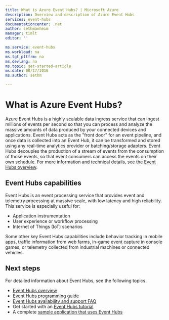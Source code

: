 ```yaml
---
title: What is Azure Event Hubs? | Microsoft Azure
description: Overview and description of Azure Event Hubs
services: event-hubs
documentationcenter: .net
author: sethmanheim
manager: timlt
editor: ''

ms.service: event-hubs
ms.workload: na
ms.tgt_pltfrm: na
ms.devlang: na
ms.topic: get-started-article
ms.date: 08/17/2016
ms.author: sethm

---
```

# What is Azure Event Hubs?
Azure Event Hubs is a highly scalable data ingress service that can ingest millions of events per second so that you can process and analyze the massive amounts of data produced by your connected devices and applications. Event Hubs acts as the "front door" for an event pipeline, and once data is collected into an Event Hub, it can be transformed and stored using any real-time analytics provider or batching/storage adapters. Event Hubs decouples the production of a stream of events from the consumption of those events, so that event consumers can access the events on their own schedule. For more information and technical details, see the [Event Hubs overview](event-hubs-overview.md).

## Event Hubs capabilities
Event Hubs is an event processing service that provides event and telemetry processing at massive scale, with low latency and high reliability. This service is especially useful for:

* Application instrumentation
* User experience or workflow processing
* Internet of Things (IoT) scenarios

Some other key Event Hubs capabilities include behavior tracking in mobile apps, traffic information from web farms, in-game event capture in console games, or telemetry collected from industrial machines or connected vehicles.

## Next steps
For detailed information about Event Hubs, see the following topics.

* [Event Hubs overview](event-hubs-overview.md)
* [Event Hubs programming guide](event-hubs-programming-guide.md)
* [Event Hubs availability and support FAQ](event-hubs-availability-and-support-faq.md)
* Get started with an [Event Hubs tutorial][Event Hubs tutorial]
* A complete [sample application that uses Event Hubs][sample application that uses Event Hubs]

[Event Hubs tutorial]: event-hubs-csharp-ephcs-getstarted.md
[sample application that uses Event Hubs]: https://code.msdn.microsoft.com/Service-Bus-Event-Hub-286fd097
